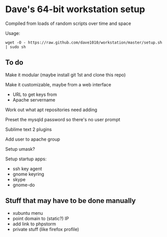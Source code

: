 
# Dave's 64-bit workstation setup

Compiled from loads of random scripts over time and space

Usage: 

    wget -O - https://raw.github.com/dave1010/workstation/master/setup.sh | sudo sh

## To do

Make it modular (maybe install git 1st and clone this repo)

Make it customizable, maybe from a web interface
 * URL to get keys from
 * Apache servername

Work out what apt repositories need adding

Preset the mysqld password so there's no user prompt

Sublime text 2 plugins

Add user to apache group

Setup umask?

Setup startup apps:
 * ssh key agent
 * gnome keyring
 * skype
 * gnome-do

## Stuff that may have to be done manually

 * xubuntu menu
 * point domain to (static?) IP
 * add link to phpstorm
 * private stuff (like firefox profile)

